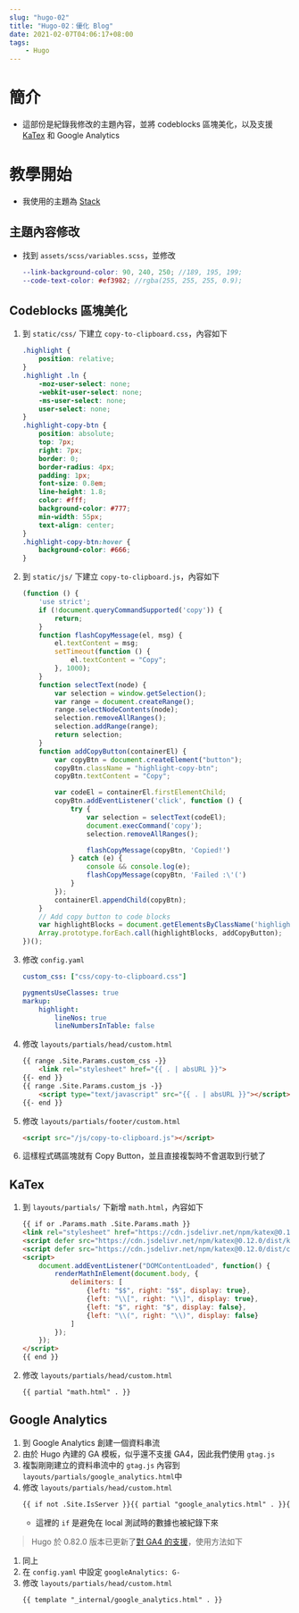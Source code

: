 ```yaml
---
slug: "hugo-02"
title: "Hugo-02：優化 Blog"
date: 2021-02-07T04:06:17+08:00
tags:
    - Hugo
---
```

# 簡介
- 這部份是紀錄我修改的主題內容，並將 codeblocks 區塊美化，以及支援 [KaTex](https://katex.org/) 和 Google Analytics

# 教學開始
- 我使用的主題為 [Stack](https://themes.gohugo.io/hugo-theme-stack/)

## 主題內容修改
- 找到 `assets/scss/variables.scss`，並修改
    ```scss
    --link-background-color: 90, 240, 250; //189, 195, 199;
    --code-text-color: #ef3982; //rgba(255, 255, 255, 0.9);
    ```

## Codeblocks 區塊美化
1. 到 `static/css/` 下建立 `copy-to-clipboard.css`，內容如下
    ```css
    .highlight {
        position: relative;
    }
    .highlight .ln {
        -moz-user-select: none;
        -webkit-user-select: none;
        -ms-user-select: none;
        user-select: none;
    }
    .highlight-copy-btn {
        position: absolute;
        top: 7px;
        right: 7px;
        border: 0;
        border-radius: 4px;
        padding: 1px;
        font-size: 0.8em;
        line-height: 1.8;
        color: #fff;
        background-color: #777;
        min-width: 55px;
        text-align: center;
    }
    .highlight-copy-btn:hover {
        background-color: #666;
    }
    ```
2. 到 `static/js/` 下建立 `copy-to-clipboard.js`，內容如下
    ```javascript
    (function () {
        'use strict';
        if (!document.queryCommandSupported('copy')) {
            return;
        }
        function flashCopyMessage(el, msg) {
            el.textContent = msg;
            setTimeout(function () {
                el.textContent = "Copy";
            }, 1000);
        }
        function selectText(node) {
            var selection = window.getSelection();
            var range = document.createRange();
            range.selectNodeContents(node);
            selection.removeAllRanges();
            selection.addRange(range);
            return selection;
        }
        function addCopyButton(containerEl) {
            var copyBtn = document.createElement("button");
            copyBtn.className = "highlight-copy-btn";
            copyBtn.textContent = "Copy";

            var codeEl = containerEl.firstElementChild;
            copyBtn.addEventListener('click', function () {
                try {
                    var selection = selectText(codeEl);
                    document.execCommand('copy');
                    selection.removeAllRanges();

                    flashCopyMessage(copyBtn, 'Copied!')
                } catch (e) {
                    console && console.log(e);
                    flashCopyMessage(copyBtn, 'Failed :\'(')
                }
            });
            containerEl.appendChild(copyBtn);
        }
        // Add copy button to code blocks
        var highlightBlocks = document.getElementsByClassName('highlight');
        Array.prototype.forEach.call(highlightBlocks, addCopyButton);
    })();
    ```
3. 修改 `config.yaml`
    ```yaml
    custom_css: ["css/copy-to-clipboard.css"]

    pygmentsUseClasses: true
    markup:
        highlight:
            lineNos: true
            lineNumbersInTable: false
    ```
4. 修改 `layouts/partials/head/custom.html`
    ```html
    {{ range .Site.Params.custom_css -}}
        <link rel="stylesheet" href="{{ . | absURL }}">
    {{- end }}
    {{ range .Site.Params.custom_js -}}
        <script type="text/javascript" src="{{ . | absURL }}"></script>
    {{- end }}
    ```
5. 修改 `layouts/partials/footer/custom.html`
    ```html
    <script src="/js/copy-to-clipboard.js"></script>
    ```
6. 這樣程式碼區塊就有 Copy Button，並且直接複製時不會選取到行號了

## KaTex
1. 到 `layouts/partials/` 下新增 `math.html`，內容如下
    ```html
    {{ if or .Params.math .Site.Params.math }}
    <link rel="stylesheet" href="https://cdn.jsdelivr.net/npm/katex@0.12.0/dist/katex.min.css" integrity="sha384-AfEj0r4/OFrOo5t7NnNe46zW/tFgW6x/bCJG8FqQCEo3+Aro6EYUG4+cU+KJWu/X" crossorigin="anonymous">
    <script defer src="https://cdn.jsdelivr.net/npm/katex@0.12.0/dist/katex.min.js" integrity="sha384-g7c+Jr9ZivxKLnZTDUhnkOnsh30B4H0rpLUpJ4jAIKs4fnJI+sEnkvrMWph2EDg4" crossorigin="anonymous"></script>
    <script defer src="https://cdn.jsdelivr.net/npm/katex@0.12.0/dist/contrib/auto-render.min.js" integrity="sha384-mll67QQFJfxn0IYznZYonOWZ644AWYC+Pt2cHqMaRhXVrursRwvLnLaebdGIlYNa" crossorigin="anonymous" onload="renderMathInElement(document.body);"></script>
    <script>
        document.addEventListener("DOMContentLoaded", function() {
            renderMathInElement(document.body, {
                delimiters: [
                    {left: "$$", right: "$$", display: true},
                    {left: "\\[", right: "\\]", display: true},
                    {left: "$", right: "$", display: false},
                    {left: "\\(", right: "\\)", display: false}
                ]
            });
        });
    </script>
    {{ end }}
    ```
2. 修改 `layouts/partials/head/custom.html`
    ```html
    {{ partial "math.html" . }}
    ```

## Google Analytics
1. 到 Google Analytics 創建一個資料串流
2. 由於 Hugo 內建的 GA 模板，似乎還不支援 GA4，因此我們使用 `gtag.js`
3. 複製剛剛建立的資料串流中的 `gtag.js` 內容到 `layouts/partials/google_analytics.html`中
4. 修改 `layouts/partials/head/custom.html`
    ```html
    {{ if not .Site.IsServer }}{{ partial "google_analytics.html" . }}{{ end }}
    ```
    - 這裡的 `if` 是避免在 local 測試時的數據也被紀錄下來
> Hugo 於 0.82.0 版本已更新了[對 GA4 的支援](https://gohugo.io/templates/internal/#google-analytics)，使用方法如下
1. 同上
2. 在 `config.yaml` 中設定 `googleAnalytics: G-`
3. 修改 `layouts/partials/head/custom.html`
    ```html
    {{ template "_internal/google_analytics.html" . }}
    ```